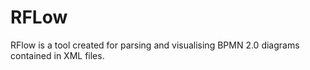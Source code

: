 # RFLow

RFlow is a tool created for parsing and visualising BPMN 2.0 diagrams contained in XML files. 
